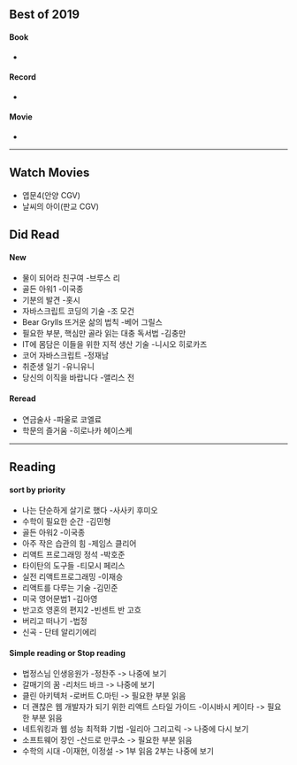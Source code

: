 ## Best of 2019
#### Book
- 

#### Record
- 

#### Movie
- 

---

## Watch Movies
- 엽문4(안양 CGV)
- 날씨의 아이(판교 CGV)

## Did Read

#### New
- 물이 되어라 친구여 -브루스 리
- 골든 아워1 -이국종
- 기분의 발견 -홋시
- 자바스크립트 코딩의 기술 -조 모건
- Bear Grylls 뜨거운 삶의 법칙 -베어 그릴스
- 필요한 부분, 핵심만 골라 읽는 대충 독서법 -김충만
- IT에 몸담은 이들을 위한 지적 생산 기술 -니시오 히로카즈
- 코어 자바스크립트 -정재남
- 취준생 일기 -유니유니
- 당신의 이직을 바랍니다 -앨리스 전

#### Reread
- 연금술사 -파울로 코엘료
- 학문의 즐거움 -히로나카 헤이스케

---

## Reading

#### sort by priority
- 나는 단순하게 살기로 했다 -사사키 후미오
- 수학이 필요한 순간 -김민형
- 골든 아워2 -이국종
- 아주 작은 습관의 힘 -제임스 클리어
- 리액트 프로그래밍 정석 -박호준
- 타이탄의 도구들 -티모시 페리스
- 실전 리액트프로그래밍 -이재승
- 리액트를 다루는 기술 -김민준
- 미국 영어문법1 -김아영
- 반고흐 영혼의 편지2 -빈센트 반 고흐
- 버리고 떠나기 -법정
- 신곡 - 단테 알리기에리

#### Simple reading or Stop reading
- 법정스님 인생응원가 -정찬주  -> 나중에 보기
- 갈매기의 꿈 -리처드 바크 -> 나중에 보기
- 클린 아키텍처 -로버트 C.마틴 -> 필요한 부분 읽음
- 더 괜찮은 웹 개발자가 되기 위한 리액트 스타일 가이드 -이시바시 케이타 -> 필요한 부분 읽음
- 네트워킹과 웹 성능 최적화 기법 -일리아 그리고릭 -> 나중에 다시 보기
- 소프트웨어 장인 -산드로 만쿠소 -> 필요한 부분 읽음
- 수학의 시대 -이재현, 이정설 -> 1부 읽음 2부는 나중에 보기
